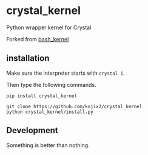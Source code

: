 # crystal_kernel

Python wrapper kernel for Crystal

Forked from [bash_kernel](https://github.com/takluyver/bash_kernel)

## installation

Make sure the interpreter starts with `crystal i`. 

Then type the following commands.

```
pip install crystal_kernel

git clone https://github.com/kojix2/crystal_kernel
python crystal_kernel/install.py
```

## Development

Something is better than nothing.
